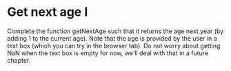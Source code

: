 # Get next age I

 Complete the function getNextAge such that it returns the age next year (by adding 1 to the current age).
Note that the age is provided by the user in a text box (which you can try in the browser tab).
Do not worry about getting NaN when the text box is empty for now, we'll deal with that in a future chapter.